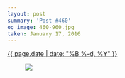 ```yaml
---
layout: post
summary: 'Post #460'
og_image: 460-960.jpg
taken: January 17, 2016
---
```


<div class="post">
 <time>
  <a href="/460">
   {{ page.date | date: "%B %-d, %Y" }}
  </a>
 </time>
 <a href="/460">
  <figure data-taken="1/17/2016">
   <img sizes="(min-width: 700px) 50vw, calc(100vw - 2rem)" src="{{ site.assets_url }}/460-480.jpg" srcset="{{ site.assets_url }}/460-960.jpg 960w, {{ site.assets_url }}/460-720.jpg 720w, {{ site.assets_url }}/460-480.jpg 480w, {{ site.assets_url }}/460-240.jpg 240w"/>
  </figure>
 </a>
</div>
